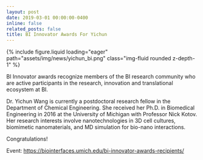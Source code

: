 ```yaml
---
layout: post
date: 2019-03-01 00:00:00-0400
inline: false
related_posts: false
title: BI Innovator Awards For Yichun
---
```


<div class="row mt-4 justify-content-center">
    <div class="col-sm-12 col-md-6">
        {% include figure.liquid loading="eager" path="assets/img/news/yichun_bi.png" class="img-fluid rounded z-depth-1" %}
    </div>
</div>

BI Innovator awards recognize members of the BI research community who are active participants in the research, innovation and translational ecosystem at BI.

Dr. Yichun Wang is currently a postdoctoral research fellow in the Department of Chemical Engineering. She received her Ph.D. in Biomedical Engineering in 2016 at the University of Michigan with Professor Nick Kotov. Her research interests involve nanotechnologies in 3D cell cultures, biomimetic nanomaterials, and MD simulation for bio-nano interactions.

Congratulations!

Event: <https://biointerfaces.umich.edu/bi-innovator-awards-recipients/>